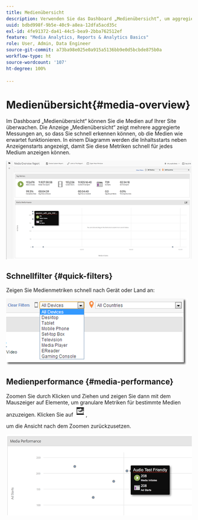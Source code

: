 ```yaml
---
title: Medienübersicht
description: Verwenden Sie das Dashboard „Medienübersicht“, um aggregierte Messungen anzuzeigen. Erfahren Sie, wie Sie die Medienleistung schnell überwachen können.
uuid: bdbd998f-9b5e-40c9-a8ea-12dfa5acd35c
exl-id: 4fe91372-da41-44c5-bea9-2bba762512ef
feature: "Media Analytics, Reports & Analytics Basics"
role: User, Admin, Data Engineer
source-git-commit: a73ba98e025e0a915a5136bb9e0d5bcbde875b0a
workflow-type: ht
source-wordcount: '107'
ht-degree: 100%

---
```


# Medienübersicht{#media-overview}

Im Dashboard „Medienübersicht“ können Sie die Medien auf Ihrer Site überwachen. Die Anzeige „Medienübersicht“ zeigt mehrere aggregierte Messungen an, so dass Sie schnell erkennen können, ob die Medien wie erwartet funktionieren. In einem Diagramm werden die Inhaltsstarts neben Anzeigenstarts angezeigt, damit Sie diese Metriken schnell für jedes Medium anzeigen können.

![](assets/media_overview.png)

<!--
![](assets/media_overview.png){width="672px"}
-->

## Schnellfilter {#quick-filters}

Zeigen Sie Medienmetriken schnell nach Gerät oder Land an:

![](assets/video-overview-report-filters.png)

<!--
![](assets/video-overview-report-filters.png){width="400px"}
-->

## Medienperformance {#media-performance}

Zoomen Sie durch Klicken und Ziehen und zeigen Sie dann mit dem Mauszeiger auf Elemente, um granulare Metriken für bestimmte Medien anzuzeigen. Klicken Sie auf ![](assets/video-overview-report-revert.png),

um die Ansicht nach dem Zoomen zurückzusetzen.

![](assets/media_overview_zoom.png)

<!--
![](assets/media_overview_zoom.png){width="400px"}
-->
